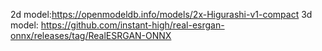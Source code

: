 2d model:<https://openmodeldb.info/models/2x-Higurashi-v1-compact>
3d model: <https://github.com/instant-high/real-esrgan-onnx/releases/tag/RealESRGAN-ONNX>
